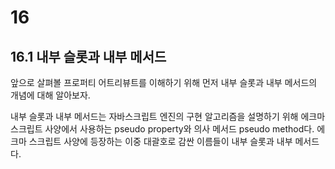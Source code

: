# 16

## 16.1 내부 슬롯과 내부 메서드

앞으로 살펴볼 프로퍼티 어트리뷰트를 이해하기 위해 먼저 내부 슬롯과 내부 메서드의 개념에 대해 알아보자.

내부 슬롯과 내부 메서드는 자바스크립트 엔진의 구현 알고리즘을 설명하기 위해 에크마스크립트 사양에서 사용하는 pseudo property와 의사 메서드 pseudo method다. 에크마 스크립트 사양에 등장하는 이중 대괄호로 감싼 이름들이 내부 슬롯과 내부 메서드다.
